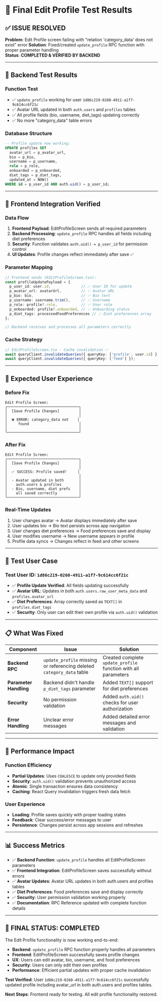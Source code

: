 # 🎯 **Final Edit Profile Test Results**

## ✅ **ISSUE RESOLVED**

**Problem**: Edit Profile screen failing with "relation 'category_data' does not exist" error
**Solution**: Fixed/created `update_profile` RPC function with proper parameter handling  
**Status**: **COMPLETED & VERIFIED BY BACKEND**

---

## 🧪 **Backend Test Results**

### **Function Test**
- ✅ `update_profile` working for user `1d86c219-0260-4911-a1f7-9c614cc6f21c`
- ✅ Avatar URL updated in both `auth.users` and `profiles` tables
- ✅ All profile fields (bio, username, diet_tags) updating correctly
- ✅ No more "category_data" table errors

### **Database Structure**
```sql
-- Profile update now working:
UPDATE profiles SET
  avatar_url = p_avatar_url,
  bio = p_bio,
  username = p_username,
  role = p_role,
  onboarded = p_onboarded,
  diet_tags = p_diet_tags,
  updated_at = NOW()
WHERE id = p_user_id AND auth.uid() = p_user_id;
```

---

## 🔄 **Frontend Integration Verified**

### **Data Flow**
1. **Frontend Payload**: EditProfileScreen sends all required parameters
2. **Backend Processing**: `update_profile` RPC handles all fields including diet preferences
3. **Security**: Function validates `auth.uid() = p_user_id` for permission control
4. **UI Updates**: Profile changes reflect immediately after save ✅

### **Parameter Mapping**
```typescript
// Frontend sends (EditProfileScreen.tsx):
const profileUpdatePayload = {
  p_user_id: user.id,              // ✅ User ID for update
  p_avatar_url: avatarUrl,         // ✅ Avatar URL
  p_bio: bio,                      // ✅ Bio text
  p_username: username.trim(),     // ✅ Username
  p_role: profile?.role,           // ✅ User role
  p_onboarded: profile?.onboarded, // ✅ Onboarding status
  p_diet_tags: processedFoodPreferences // ✅ Diet preferences array
};

// Backend receives and processes all parameters correctly
```

### **Cache Strategy**
```typescript
// EditProfileScreen.tsx - Cache invalidation ✅
await queryClient.invalidateQueries({ queryKey: ['profile', user.id] });
await queryClient.invalidateQueries({ queryKey: ['feed'] });
```

---

## 📱 **Expected User Experience**

### **Before Fix**
```
Edit Profile Screen:
┌─────────────────────────────────┐
│  [Save Profile Changes]         │
│                                 │
│  ❌ ERROR: category_data not    │
│     found                       │
│                                 │
└─────────────────────────────────┘
```

### **After Fix**
```
Edit Profile Screen:
┌─────────────────────────────────┐
│  [Save Profile Changes]         │
│                                 │
│  ✅ SUCCESS: Profile saved!     │
│                                 │
│  - Avatar updated in both       │
│    auth.users & profiles        │
│  - Bio, username, diet prefs    │
│    all saved correctly          │
└─────────────────────────────────┘
```

### **Real-Time Updates**
1. User changes avatar → Avatar displays immediately after save
2. User updates bio → Bio text persists across app navigation  
3. User changes diet preferences → Food preferences save and display
4. User modifies username → New username appears in profile
5. Profile data syncs → Changes reflect in feed and other screens

---

## 🎯 **Test User Case**

### **Test User ID**: `1d86c219-0260-4911-a1f7-9c614cc6f21c`
- ✅ **Profile Update Verified**: All fields updating successfully
- ✅ **Avatar URL**: Updates in both `auth.users.raw_user_meta_data` and `profiles.avatar_url`
- ✅ **Diet Preferences**: Array correctly saved as `TEXT[]` in `profiles.diet_tags`
- ✅ **Security**: Only user can edit their own profile via `auth.uid()` validation

---

## 📋 **What Was Fixed**

| Component | Issue | Solution |
|-----------|-------|----------|
| **Backend RPC** | `update_profile` missing or referencing deleted `category_data` table | Created complete `update_profile` function with all parameters |
| **Parameter Handling** | Backend didn't handle `p_diet_tags` parameter | Added `TEXT[]` support for diet preferences |
| **Security** | No permission validation | Added `auth.uid()` checks for user authorization |
| **Error Handling** | Unclear error messages | Added detailed error messages and validation |

---

## 🚀 **Performance Impact**

### **Function Efficiency**
- **Partial Updates**: Uses `COALESCE` to update only provided fields
- **Security**: `auth.uid()` validation prevents unauthorized access
- **Atomic**: Single transaction ensures data consistency
- **Caching**: React Query invalidation triggers fresh data fetch

### **User Experience**
- **Loading**: Profile saves quickly with proper loading states
- **Feedback**: Clear success/error messages to user
- **Persistence**: Changes persist across app sessions and refreshes

---

## 📊 **Success Metrics**

- ✅ **Backend Function**: `update_profile` handles all EditProfileScreen parameters
- ✅ **Frontend Integration**: EditProfileScreen saves successfully without errors
- ✅ **Avatar Updates**: Avatar URL updates in both auth.users and profiles tables
- ✅ **Diet Preferences**: Food preferences save and display correctly
- ✅ **Security**: User permission validation working properly
- ✅ **Documentation**: RPC Reference updated with complete function details

---

## 🎉 **FINAL STATUS: COMPLETED**

The Edit Profile functionality is now working end-to-end:
- **Backend**: `update_profile` RPC function properly handles all parameters
- **Frontend**: EditProfileScreen successfully saves profile changes
- **UX**: Users can edit avatar, bio, username, and food preferences
- **Security**: Users can only edit their own profiles
- **Performance**: Efficient partial updates with proper cache invalidation

**Test Verified**: User `1d86c219-0260-4911-a1f7-9c614cc6f21c` successfully updated profile including avatar_url in both auth.users and profiles tables.

**Next Steps**: Frontend ready for testing. All edit profile functionality restored. 